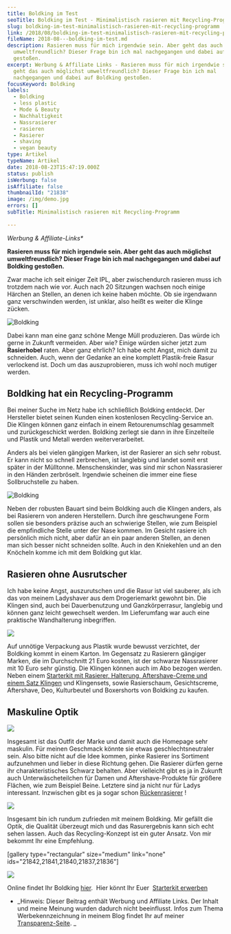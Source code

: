 ```yaml
---
title: Boldking im Test
seoTitle: Boldking im Test - Minimalistisch rasieren mit Recycling-Programm
slug: boldking-im-test-minimalistisch-rasieren-mit-recycling-programm
link: /2018/08/boldking-im-test-minimalistisch-rasieren-mit-recycling-programm/
fileName: 2018-08---boldking-im-test.md
description: Rasieren muss für mich irgendwie sein. Aber geht das auch möglichst
  umweltfreundlich? Dieser Frage bin ich mal nachgegangen und dabei auf Boldking
  gestoßen.
excerpt: Werbung & Affiliate Links - Rasieren muss für mich irgendwie sein. Aber
  geht das auch möglichst umweltfreundlich? Dieser Frage bin ich mal
  nachgegangen und dabei auf Boldking gestoßen.
focusKeyword: Boldking
labels:
  - Boldking
  - less plastic
  - Mode & Beauty
  - Nachhaltigkeit
  - Nassrasierer
  - rasieren
  - Rasierer
  - shaving
  - vegan beauty
type: Artikel
typeName: Artikel
date: 2018-08-23T15:47:19.000Z
status: publish
isWerbung: false
isAffiliate: false
thumbnailId: "21838"
image: /img/demo.jpg
errors: []
subTitle: Minimalistisch rasieren mit Recycling-Programm
  
---
```


_Werbung &amp; Affiliate-Links\*_

**Rasieren muss für mich irgendwie sein. Aber geht das auch möglichst
umweltfreundlich? Dieser Frage bin ich mal nachgegangen und dabei auf Boldking
gestoßen.**

Zwar mache ich seit einiger Zeit IPL, aber zwischendurch rasieren muss ich
trotzdem nach wie vor. Auch nach 20 Sitzungen wachsen noch einige Härchen an
Stellen, an denen ich keine haben möchte. Ob sie irgendwann ganz verschwinden
werden, ist unklar, also heißt es weiter die Klinge zücken.

![Boldking](http://cardamonchai.com/wp-content/uploads/2018/08/44172030492_21724b3653_z-400x300.jpg)

Dabei kann man eine ganz schöne Menge Müll produzieren. Das würde ich gerne in
Zukunft vermeiden. Aber wie? Einige würden sicher jetzt zum  **Rasierhobel**
raten. Aber ganz ehrlich? Ich habe echt Angst, mich damit zu schneiden. Auch,
wenn der Gedanke an eine komplett Plastik-freie Rasur verlockend ist. Doch um
das auszuprobieren, muss ich wohl noch mutiger werden.

## Boldking hat ein Recycling-Programm

Bei meiner Suche im Netz habe ich schließlich Boldking entdeckt. Der Hersteller
bietet seinen Kunden einen kostenlosen Recycling-Service an. Die Klingen können
ganz einfach in einem Retourenumschlag gesammelt und zurückgeschickt werden.
Boldking zerlegt sie dann in ihre Einzelteile und Plastik und Metall werden
weiterverarbeitet.

Anders als bei vielen gängigen Marken, ist der Rasierer an sich sehr robust. Er
kann nicht so schnell zerbrechen, ist langlebig und landet somit erst später in
der Mülltonne. Menschenskinder, was sind mir schon Nassrasierer in den Händen
zerbröselt. Irgendwie scheinen die immer eine fiese Sollbruchstelle zu haben.

![Boldking](http://cardamonchai.com/wp-content/uploads/2018/08/42412405780_2a81ba5a51_z-400x300.jpg)

Neben der robusten Bauart sind beim Boldking auch die Klingen anders, als bei
Rasierern von anderen Herstellern. Durch ihre geschwungene Form sollen sie
besonders präzise auch an schwierige Stellen, wie zum Beispiel die empfindliche
Stelle unter der Nase kommen. Im Gesicht rasiere ich persönlich mich nicht, aber
dafür an ein paar anderen Stellen, an denen man sich besser nicht schneiden
sollte. Auch in den Kniekehlen und an den Knöcheln komme ich mit dem Boldking
gut klar.

## Rasieren ohne Ausrutscher

Ich habe keine Angst, auszurutschen und die Rasur ist viel sauberer, als ich das
von meinem Ladyshaver aus dem Drogeriemarkt gewohnt bin. Die Klingen sind, auch
bei Dauerbenutzung und Ganzkörperrasur, langlebig und können ganz leicht
gewechselt werden. Im Lieferumfang war auch eine praktische Wandhalterung
inbegriffen.

![](//ir-de.amazon-adsystem.com/e/ir?t=cardamonchai-21&l=am2&o=3&a=B076PQLT7X)

Auf unnötige Verpackung aus Plastik wurde bewusst verzichtet, der Boldking kommt
in einem Karton. Im Gegensatz zu Rasierern gängiger Marken, die im Durchschnitt
21 Euro kosten, ist der schwarze Nassrasierer mit 10 Euro sehr günstig. Die
Klingen können auch im Abo bezogen werden. Neben einem
[Starterkit mit Rasierer, Halterung, Aftershave-Creme und einem Satz Klingen](https://www.amazon.de/gp/product/B076PQLT7X/ref=as_li_tl?ie=UTF8&camp=1638&creative=6742&creativeASIN=B076PQLT7X&linkCode=as2&tag=cardamonchai-21&linkId=07c9932854231dbbe6a74e3114cbc066)
und Klingensets, sowie Rasierschaum, Gesichtscreme, Aftershave, Deo,
Kulturbeutel und Boxershorts von Boldking zu kaufen.

## Maskuline Optik

![](https://www.adcell.de/promotion/view/promoId/173067/slotId/80259)

Insgesamt ist das Outfit der Marke und damit auch die Homepage sehr maskulin.
Für meinen Geschmack könnte sie etwas geschlechtsneutraler sein. Also bitte
nicht auf die Idee kommen, pinke Rasierer ins Sortiment aufzunehmen und lieber
in diese Richtung gehen. Die Rasierer dürfen gerne ihr charakteristisches
Schwarz behalten. Aber vielleicht gibt es ja in Zukunft auch Unterwäscheteilchen
für Damen und Aftershave-Produkte für größere Flächen, wie zum Beispiel Beine.
Letztere sind ja nicht nur für Ladys interessant. Inzwischen gibt es ja sogar
schon
[Rückenrasierer](https://www.adcell.de/promotion/click/promoId/173067/slotId/80259)
!

![](//ir-de.amazon-adsystem.com/e/ir?t=cardamonchai-21&l=am2&o=3&a=B076Q7C4LD)

Insgesamt bin ich rundum zufrieden mit meinem Boldking. Mir gefällt die Optik,
die Qualität überzeugt mich und das Rasurergebnis kann sich echt sehen lassen.
Auch das Recycling-Konzept ist ein guter Ansatz. Von mir bekommt Ihr eine
Empfehlung.

[gallery type="rectangular" size="medium" link="none"
ids="21842,21841,21840,21837,21836"]

![](//ir-de.amazon-adsystem.com/e/ir?t=cardamonchai-21&l=am2&o=3&a=B076PQLT7X)

Online findet Ihr Boldking
[hier](https://www.boldking.com/de?gclid=CjwKCAjwtvnbBRA5EiwAcRvnpnM0kMcWhsOzkva7IMEGUq7_mFi7JN46rYs9KL9Sy4NYs8tj7JEMjBoC3hoQAvD_BwE).
 Hier könnt Ihr Euer 
[Starterkit erwerben](https://www.amazon.de/gp/product/B076PQLT7X/ref=as_li_tl?ie=UTF8&camp=1638&creative=6742&creativeASIN=B076PQLT7X&linkCode=as2&tag=cardamonchai-21&linkId=07c9932854231dbbe6a74e3114cbc066)

- _Hinweis: Dieser Beitrag enthält Werbung und Affiliate Links. Der Inhalt und
  meine Meinung wurden dadurch nicht beeinflusst. Infos zum Thema
  Werbekennzeichnung in meinem Blog findet Ihr auf meiner
  [Transparenz-Seite](/werbung/). _

  